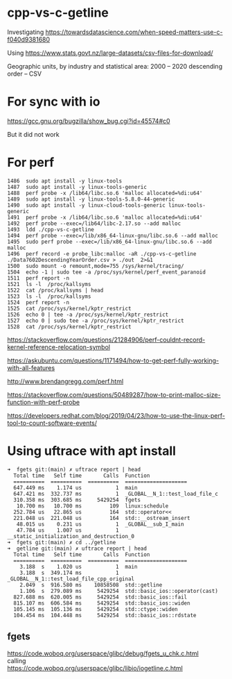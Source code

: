 # cpp-vs-c-getline
Investigating https://towardsdatascience.com/when-speed-matters-use-c-f040d9381680

Using https://www.stats.govt.nz/large-datasets/csv-files-for-download/

Geographic units, by industry and statistical area: 2000 – 2020 descending order – CSV

For sync with io
===================
https://gcc.gnu.org/bugzilla/show_bug.cgi?id=45574#c0

But it did not work

For perf
===============
    1486  sudo apt install -y linux-tools  
    1487  sudo apt install -y linux-tools-generic  
    1488  perf probe -x /lib64/libc.so.6 'malloc allocated=%di:u64'  
    1489  sudo apt install -y linux-tools-5.8.0-44-generic  
    1490  sudo apt install -y linux-cloud-tools-generic linux-tools-generic  
    1491  perf probe -x /lib64/libc.so.6 'malloc allocated=%di:u64'  
    1492  perf probe --exec=/lib64/libc-2.17.so --add malloc  
    1493  ldd ./cpp-vs-c-getline  
    1494  perf probe --exec=/lib/x86_64-linux-gnu/libc.so.6 --add malloc  
    1495  sudo perf probe --exec=/lib/x86_64-linux-gnu/libc.so.6 --add malloc  
    1496  perf record -e probe_libc:malloc -aR ./cpp-vs-c-getline ./Data7602DescendingYearOrder.csv > ./out  2>&1  
    1500  sudo mount -o remount,mode=755 /sys/kernel/tracing/  
    1504  echo -1 | sudo tee -a /proc/sys/kernel/perf_event_paranoid  
    1511  perf report -n  
    1521  ls -l  /proc/kallsyms  
    1522  cat /proc/kallsyms | head  
    1523  ls -l  /proc/kallsyms  
    1524  perf report -n  
    1525  cat /proc/sys/kernel/kptr_restrict  
    1526  echo 0 | tee -a /proc/sys/kernel/kptr_restrict  
    1527  echo 0 | sudo tee -a /proc/sys/kernel/kptr_restrict  
    1528  cat /proc/sys/kernel/kptr_restrict  

https://stackoverflow.com/questions/21284906/perf-couldnt-record-kernel-reference-relocation-symbol

https://askubuntu.com/questions/1171494/how-to-get-perf-fully-working-with-all-features

http://www.brendangregg.com/perf.html

https://stackoverflow.com/questions/50489287/how-to-print-malloc-size-function-with-perf-probe

https://developers.redhat.com/blog/2019/04/23/how-to-use-the-linux-perf-tool-to-count-software-events/


# Using uftrace with apt install
    ➜  fgets git:(main) ✗ uftrace report | head
      Total time   Self time       Calls  Function
      ==========  ==========  ==========  ====================
      647.449 ms    1.174 us           1  main
      647.421 ms  332.737 ms           1  _GLOBAL__N_1::test_load_file_c
      310.358 ms  303.685 ms     5429254  fgets
       10.700 ms   10.700 ms         109  linux:schedule
      252.784 us   22.865 us         164  std::operator<<
      221.048 us  221.048 us         164  std::__ostream_insert
       48.015 us    0.231 us           1  _GLOBAL__sub_I_main
       47.784 us    1.007 us           1  __static_initialization_and_destruction_0
    ➜  fgets git:(main) ✗ cd ../getline 
    ➜  getline git:(main) ✗ uftrace report | head
      Total time   Self time       Calls  Function
      ==========  ==========  ==========  ====================
        3.188  s    1.020 us           1  main
        3.188  s  349.174 ms           1  _GLOBAL__N_1::test_load_file_cpp_original
        2.049  s  916.580 ms    10858508  std::getline
        1.106  s  279.089 ms     5429254  std::basic_ios::operator(cast)
      827.688 ms  620.005 ms     5429254  std::basic_ios::fail
      815.107 ms  606.584 ms     5429254  std::basic_ios::widen
      105.145 ms  105.136 ms     5429254  std::ctype::widen
      104.454 ms  104.448 ms     5429254  std::basic_ios::rdstate

## fgets
https://code.woboq.org/userspace/glibc/debug/fgets_u_chk.c.html  
calling  
https://code.woboq.org/userspace/glibc/libio/iogetline.c.html
